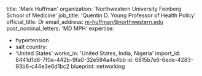 title: 'Mark Huffman'
organization: 'Northwestern University Feinberg School of Medicine'
job_title: 'Quentin D. Young Professor of Health Policy'
official_title: Dr
email_address: m-huffman@northwestern.edu
post_nominal_letters: 'MD MPH'
expertise:
  - hypertension
  - salt
country:
  - 'United States'
works_in: 'United States, India, Nigeria'
import_id: 8441d1d6-7f0e-442b-9fa0-32e594a4e4bb
id: 6815b7e6-6ede-4283-93b6-c44e3e6d1bc2
blueprint: networking
